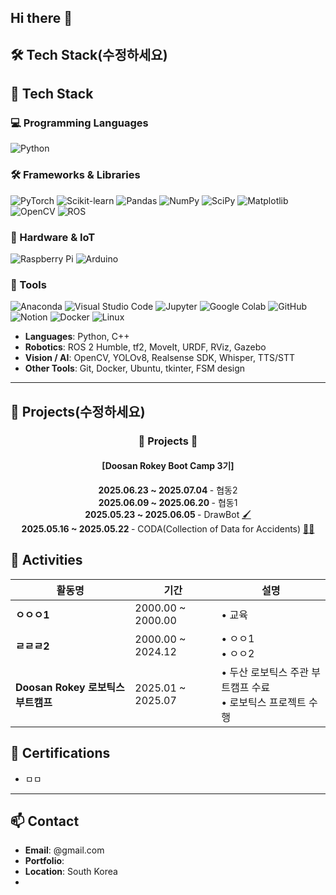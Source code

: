 ## Hi there 👋

<!--
**jaegwon321/jaegwon321** is a ✨ _special_ ✨ repository because its `README.md` (this file) appears on your GitHub profile.

Here are some ideas to get you started:

- 🔭 I’m currently working on ...
- 🌱 I’m currently learning ...
- 👯 I’m looking to collaborate on ...
- 🤔 I’m looking for help with ...
- 💬 Ask me about ...
- 📫 How to reach me: ...
- 😄 Pronouns: ...
- ⚡ Fun fact: ...
-->


## 🛠 Tech Stack(수정하세요)

## 🧠 Tech Stack
### 💻 Programming Languages
![Python](https://img.shields.io/badge/Python-3776AB?style=flat_square&logo=python&logoColor=white)
### 🛠️ Frameworks & Libraries
![PyTorch](https://img.shields.io/badge/PyTorch-EE4C2C?style=flat_square&logo=pytorch&logoColor=white)
![Scikit-learn](https://img.shields.io/badge/Scikit--Learn-F7931E?style=flat_square&logo=scikitlearn&logoColor=white)
![Pandas](https://img.shields.io/badge/Pandas-150458?style=flat_square&logo=pandas&logoColor=white)
![NumPy](https://img.shields.io/badge/NumPy-013243?style=flat_square&logo=numpy&logoColor=white)
![SciPy](https://img.shields.io/badge/SciPy-8CAAE6?style=flat_square&logo=scipy&logoColor=white)
![Matplotlib](https://img.shields.io/badge/Matplotlib-11557C?style=flat_square)
![OpenCV](https://img.shields.io/badge/OpenCV-5C3EE8?style=flat_square&logo=opencv&logoColor=white)
![ROS](https://img.shields.io/badge/ROS-22314E?style=flat_square&logo=ros&logoColor=white)
### 🔧 Hardware & IoT

![Raspberry Pi](https://img.shields.io/badge/Raspberry%20Pi-A22846?style=for-the-badge&logo=raspberry%20pi&logoColor=white)
![Arduino](https://img.shields.io/badge/Arduino-00979D?style=for-the-badge&logo=arduino&logoColor=white)

### 🧰 Tools
![Anaconda](https://img.shields.io/badge/Anaconda-42B029?style=flat_square&logo=anaconda&logoColor=white)
![Visual Studio Code](https://img.shields.io/badge/VSCode-007ACC?style=flat_square&logo=visualstudiocode&logoColor=white)
![Jupyter](https://img.shields.io/badge/Jupyter-F37626?style=flat_square&logo=jupyter&logoColor=white)
![Google Colab](https://img.shields.io/badge/Colab-F9AB00?style=flat_square&logo=googlecolab&logoColor=white)
![GitHub](https://img.shields.io/badge/GitHub-181717?style=flat_square&logo=github&logoColor=white)
![Notion](https://img.shields.io/badge/Notion-000000?style=flat_square&logo=notion&logoColor=white)
![Docker](https://img.shields.io/badge/Docker-2496ED?style=flat_square&logo=docker&logoColor=white)
![Linux](https://img.shields.io/badge/Linux-FCC624?style=flat_square&logo=linux&logoColor=black)


- **Languages**: Python, C++
- **Robotics**: ROS 2 Humble, tf2, MoveIt, URDF, RViz, Gazebo
- **Vision / AI**: OpenCV, YOLOv8, Realsense SDK, Whisper, TTS/STT
- **Other Tools**: Git, Docker, Ubuntu, tkinter, FSM design

---

## 📁 Projects(수정하세요)

### <p align="center">📁 Projects 📁</p>

#### <p align="center">[Doosan Rokey Boot Camp 3기]</p>
<p align="center">
  <strong>2025.06.23 ~ 2025.07.04 </strong> - 협동2 <a href=""> </a> <br>
  <strong>2025.06.09 ~ 2025.06.20 </strong> - 협동1 <a href=""> </a> <br>
  <strong>2025.05.23 ~ 2025.06.05 </strong> - DrawBot <a href="https://github.com/Rokey-3-D-2/dr_writer">🖌 </a> <br>
  <strong>2025.05.16 ~ 2025.05.22 </strong> - CODA(Collection of Data for Accidents) <a href="https://github.com/Rokey-3-D-autonomous/coda">👮‍♂️ </a> <br>
</p>

## 🎒 Activities
| 활동명 | 기간 | 설명 |
|--------|------|------|
| **ㅇㅇㅇ1** | 2000.00 ~ 2000.00 | • 교육 |
| **ㄹㄹㄹ2** | 2000.00 ~ 2024.12 | • ㅇㅇ1<br>• ㅇㅇ2 |
| **Doosan Rokey 로보틱스 부트캠프** | 2025.01 ~ 2025.07 | • 두산 로보틱스 주관 부트캠프 수료<br>• 로보틱스 프로젝트 수행 |

## 📄 Certifications

- ㅁㅁ

---

## 📫 Contact

- **Email**: @gmail.com
- **Portfolio**: 
- **Location**: South Korea
- 

